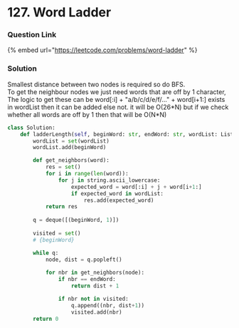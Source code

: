 # 127. Word Ladder

### Question Link

{% embed url="https://leetcode.com/problems/word-ladder" %}

### Solution

Smallest distance between two nodes is required so do BFS.\
To get the neighbour nodes we just need words that are off by 1 character,\
The logic to get these can be word\[:i] + "a/b/c/d/e/f/..." + word\[i+1:] exists in wordList then it can be added else not. it will be O(26\*N) but if we check whether all words are off by 1 then that will be O(N\*N)

```python
class Solution:
    def ladderLength(self, beginWord: str, endWord: str, wordList: List[str]) -> int:
        wordList = set(wordList)
        wordList.add(beginWord)

        def get_neighbors(word):
            res = set()
            for i in range(len(word)):
                for j in string.ascii_lowercase:
                    expected_word = word[:i] + j + word[i+1:]
                    if expected_word in wordList:
                        res.add(expected_word)
            return res
 
        q = deque([(beginWord, 1)])
        
        visited = set()
        # {beginWord}

        while q:
            node, dist = q.popleft()
            
            for nbr in get_neighbors(node):
                if nbr == endWord:
                    return dist + 1

                if nbr not in visited:
                    q.append((nbr, dist+1))
                    visited.add(nbr)
        return 0

        
```
